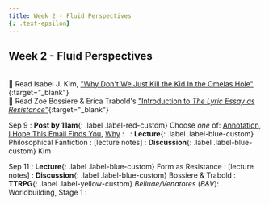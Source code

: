 ```yaml
---
title: Week 2 - Fluid Perspectives
{: .text-epsilon}
---
```


## Week 2 - Fluid Perspectives
\
📖 Read Isabel J. Kim, ["Why Don't We Just Kill the Kid In the Omelas Hole"](/ws297y/assets/pdfs/kim_why_dont_we_just_kill_the_kid_in_the_omelas_hole.pdf){:target="_blank"}   
📖 Read Zoe Bossiere & Erica Trabold's ["Introduction to *The Lyric Essay as Resistance*"](/ws297y/assets/pdfs/bossiere_trabold_intro_lyric_essay_as_resistance.pdf){:target="_blank"}   

Sep 9
: **Post by 11am**{: .label .label-red-custom} Choose *one* of: [Annotation](https://visforvali.github.io/ws297y/prompts/#annotation), [I Hope This Email Finds You](https://visforvali.github.io/ws297y/prompts/#i-hope-this-email-finds-you), [Why](https://visforvali.github.io/ws297y/prompts/#why)
  : &nbsp;
: **Lecture**{: .label .label-blue-custom} Philosophical Fanfiction
  : [lecture notes]
: **Discussion**{: .label .label-blue-custom} Kim
  
Sep 11
: **Lecture**{: .label .label-blue-custom} Form as Resistance
  : [lecture notes]
: **Discussion**{: .label .label-blue-custom} Bossiere & Trabold
: **TTRPG**{: .label .label-yellow-custom} *Belluae/Venatores* (*B&V*): Worldbuilding, Stage 1
  : &nbsp;